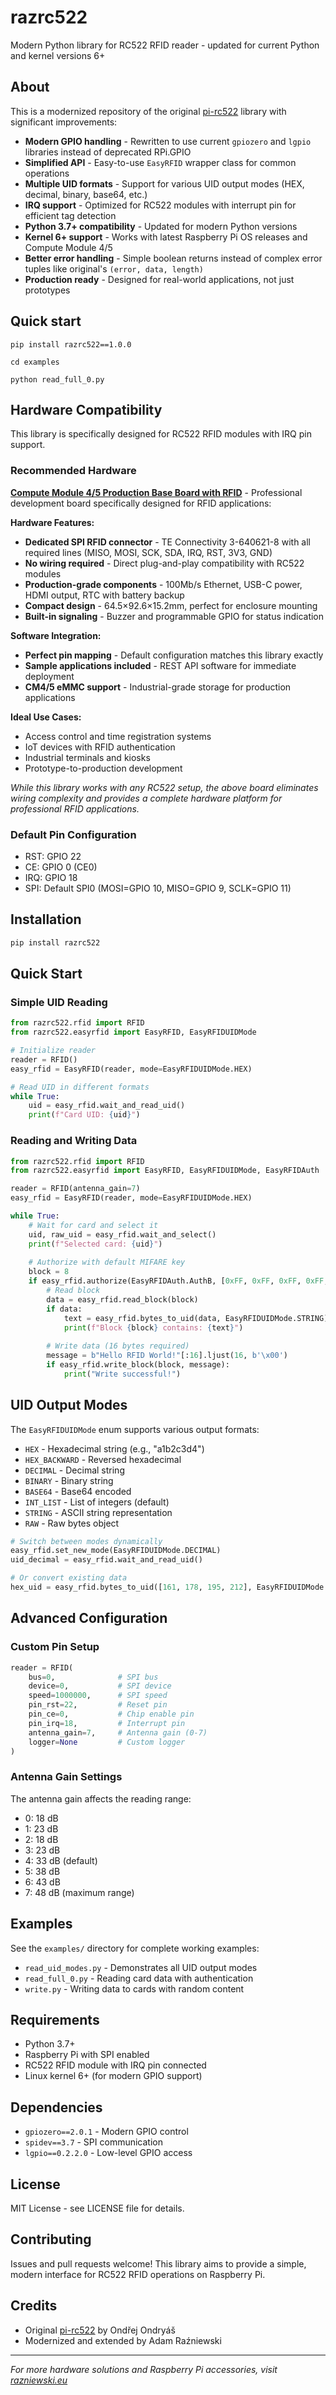 # razrc522

Modern Python library for RC522 RFID reader - updated for current Python and kernel versions 6+

## About

This is a modernized repository of the original [pi-rc522](https://github.com/ondryaso/pi-rc522) library with significant improvements:

- **Modern GPIO handling** - Rewritten to use current `gpiozero` and `lgpio` libraries instead of deprecated RPi.GPIO
- **Simplified API** - Easy-to-use `EasyRFID` wrapper class for common operations
- **Multiple UID formats** - Support for various UID output modes (HEX, decimal, binary, base64, etc.)
- **IRQ support** - Optimized for RC522 modules with interrupt pin for efficient tag detection
- **Python 3.7+ compatibility** - Updated for modern Python versions
- **Kernel 6+ support** - Works with latest Raspberry Pi OS releases and Compute Module 4/5
- **Better error handling** - Simple boolean returns instead of complex error tuples like original's `(error, data, length)`
- **Production ready** - Designed for real-world applications, not just prototypes 

## Quick start

```
pip install razrc522==1.0.0

cd examples

python read_full_0.py
```


## Hardware Compatibility

This library is specifically designed for RC522 RFID modules with IRQ pin support. 

### Recommended Hardware

**[Compute Module 4/5 Production Base Board with RFID](https://shop.razniewski.eu/products/compute-module-4-5-production-base-board-with-rfid-hdmi-usb-rtc)** - Professional development board specifically designed for RFID applications:

**Hardware Features:**
- **Dedicated SPI RFID connector** - TE Connectivity 3-640621-8 with all required lines (MISO, MOSI, SCK, SDA, IRQ, RST, 3V3, GND)
- **No wiring required** - Direct plug-and-play compatibility with RC522 modules
- **Production-grade components** - 100Mb/s Ethernet, USB-C power, HDMI output, RTC with battery backup
- **Compact design** - 64.5×92.6×15.2mm, perfect for enclosure mounting
- **Built-in signaling** - Buzzer and programmable GPIO for status indication

**Software Integration:**
- **Perfect pin mapping** - Default configuration matches this library exactly
- **Sample applications included** - REST API software for immediate deployment
- **CM4/5 eMMC support** - Industrial-grade storage for production applications

**Ideal Use Cases:**
- Access control and time registration systems
- IoT devices with RFID authentication
- Industrial terminals and kiosks
- Prototype-to-production development

*While this library works with any RC522 setup, the above board eliminates wiring complexity and provides a complete hardware platform for professional RFID applications.*

### Default Pin Configuration
- RST: GPIO 22
- CE: GPIO 0 (CE0)
- IRQ: GPIO 18
- SPI: Default SPI0 (MOSI=GPIO 10, MISO=GPIO 9, SCLK=GPIO 11)

## Installation

```bash
pip install razrc522
```

## Quick Start

### Simple UID Reading

```python
from razrc522.rfid import RFID
from razrc522.easyrfid import EasyRFID, EasyRFIDUIDMode

# Initialize reader
reader = RFID()
easy_rfid = EasyRFID(reader, mode=EasyRFIDUIDMode.HEX)

# Read UID in different formats
while True:
    uid = easy_rfid.wait_and_read_uid()
    print(f"Card UID: {uid}")
```

### Reading and Writing Data

```python
from razrc522.rfid import RFID
from razrc522.easyrfid import EasyRFID, EasyRFIDUIDMode, EasyRFIDAuth

reader = RFID(antenna_gain=7)
easy_rfid = EasyRFID(reader, mode=EasyRFIDUIDMode.HEX)

while True:
    # Wait for card and select it
    uid, raw_uid = easy_rfid.wait_and_select()
    print(f"Selected card: {uid}")
    
    # Authorize with default MIFARE key
    block = 8
    if easy_rfid.authorize(EasyRFIDAuth.AuthB, [0xFF, 0xFF, 0xFF, 0xFF, 0xFF, 0xFF], raw_uid, block):
        # Read block
        data = easy_rfid.read_block(block)
        if data:
            text = easy_rfid.bytes_to_uid(data, EasyRFIDUIDMode.STRING)
            print(f"Block {block} contains: {text}")
            
        # Write data (16 bytes required)
        message = b"Hello RFID World!"[:16].ljust(16, b'\x00')
        if easy_rfid.write_block(block, message):
            print("Write successful!")
```

## UID Output Modes

The `EasyRFIDUIDMode` enum supports various output formats:

- `HEX` - Hexadecimal string (e.g., "a1b2c3d4")
- `HEX_BACKWARD` - Reversed hexadecimal
- `DECIMAL` - Decimal string
- `BINARY` - Binary string
- `BASE64` - Base64 encoded
- `INT_LIST` - List of integers (default)
- `STRING` - ASCII string representation
- `RAW` - Raw bytes object

```python
# Switch between modes dynamically
easy_rfid.set_new_mode(EasyRFIDUIDMode.DECIMAL)
uid_decimal = easy_rfid.wait_and_read_uid()

# Or convert existing data
hex_uid = easy_rfid.bytes_to_uid([161, 178, 195, 212], EasyRFIDUIDMode.HEX)
```

## Advanced Configuration

### Custom Pin Setup

```python
reader = RFID(
    bus=0,              # SPI bus
    device=0,           # SPI device
    speed=1000000,      # SPI speed
    pin_rst=22,         # Reset pin
    pin_ce=0,           # Chip enable pin
    pin_irq=18,         # Interrupt pin
    antenna_gain=7,     # Antenna gain (0-7)
    logger=None         # Custom logger
)
```

### Antenna Gain Settings

The antenna gain affects the reading range:

- 0: 18 dB
- 1: 23 dB
- 2: 18 dB
- 3: 23 dB
- 4: 33 dB (default)
- 5: 38 dB
- 6: 43 dB
- 7: 48 dB (maximum range)

## Examples

See the `examples/` directory for complete working examples:

- `read_uid_modes.py` - Demonstrates all UID output modes
- `read_full_0.py` - Reading card data with authentication
- `write.py` - Writing data to cards with random content

## Requirements

- Python 3.7+
- Raspberry Pi with SPI enabled
- RC522 RFID module with IRQ pin connected
- Linux kernel 6+ (for modern GPIO support)

## Dependencies

- `gpiozero==2.0.1` - Modern GPIO control
- `spidev==3.7` - SPI communication
- `lgpio==0.2.2.0` - Low-level GPIO access

## License

MIT License - see LICENSE file for details.

## Contributing

Issues and pull requests welcome! This library aims to provide a simple, modern interface for RC522 RFID operations on Raspberry Pi.

## Credits

- Original [pi-rc522](https://github.com/ondryaso/pi-rc522) by Ondřej Ondryáš
- Modernized and extended by Adam Raźniewski

---

*For more hardware solutions and Raspberry Pi accessories, visit [razniewski.eu](https://shop.razniewski.eu)*